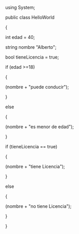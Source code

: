 using System;



public class HelloWorld



{



int edad = 40;



string nombre "Alberto";

bool tieneLicencia = true;



if (edad >=18)

{



(nombre + "puede conducir");



}



else 

{



(nombre + "es menor de edad");



}



if (tieneLicencia == true)



{



(nombre + "tiene Licencia");



}



else 



{



(nombre + "no tiene Licencia");



}



}

